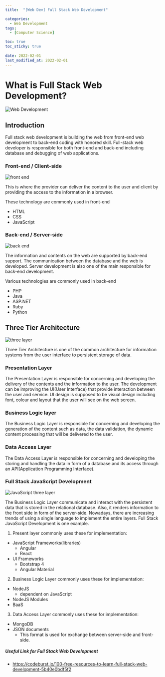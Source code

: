 ```yaml
---
title:  "[Web Dev] Full Stack Web Development"

categories:
  - Web Development
tags:
  - [Computer Science]

toc: true
toc_sticky: true
 
date: 2022-02-01
last_modified_at: 2022-02-01
---
```

# What is Full Stack Web Development?

![Web Development](https://user-images.githubusercontent.com/79438062/151754962-1c7de501-484d-49e6-a064-c6cbb85517f4.jpg)

## Introduction
Full stack web development is building the web from front-end web development to back-end coding with honored skill. Full-stack web developer is responsible for both front-end and back-end including database and debugging of web applications.

### Front-end / Client-side

![front end](https://user-images.githubusercontent.com/79438062/152002788-31794b51-2118-4429-b986-64a384ee17c0.jpg)


This is where the provider can deliver the content to the user and client by providing the access to the information in a browser.

These technology are commonly used in front-end
- HTML
- CSS
- JavaScript

### Back-end / Server-side

![back end](https://user-images.githubusercontent.com/79438062/152010954-c65a233b-27a7-4976-8fb4-5deb13dfe4cd.jpg)


The information and contents on the web are supported by back-end support. The communication between the database and the web is developed. Server development is also one of the main responsible for back-end development.

Various technologies are commonly used in back-end
- PHP
- Java
- ASP.NET
- Ruby
- Python

## Three Tier Architecture

![three layer](https://user-images.githubusercontent.com/79438062/152032009-14abe142-6c5c-407c-b28d-c741cad6c4f2.jpg)

Three Tier Architecture is one of the common architecture for information systems from the user interface to persistent storage of data.

### Presentation Layer

The Presentation Layer is responsible for concerning and developing the delivery of the contents and the information to the user. The development can be improving the UI(User Interface) that provide interaction between the user and service. UI design is supposed to be visual design including font, colour and layout that the user will see on the web screen.

### Business Logic layer

The Business Logic Layer is responsible for concerning and developing the generation of the content such as data, the data validation, the dynamic content processing that will be delivered to the user.

### Data Access Layer

The Data Access Layer is responsible for concerning and developing the storing and handling the data in form of a database and its access through an API(Application Programming Interface).

### Full Stack JavaScript Development

![JavaScript three layer](https://user-images.githubusercontent.com/79438062/152041918-fd678d86-3098-4034-8403-e24488155e44.jpg)

The Business Logic Layer communicate and interact with the persistent data that is stored in the relational database. Also, it renders information to the front side in form of the server-side. Nowadays, there are increasing trends of using a single language to implement the entire layers. Full Stack JavaScript Development is one example.

1. Present layer commonly uses these for implementation:
  - JavaScript Frameworks(libraries)
      * Angular
      * React
  - UI Frameworks
      * Bootstrap 4
      * Angular Material

2. Business Logic Layer commonly uses these for implementation:
  - NodeJS
      * dependent on JavaScript
  - NodeJS Modules
  - BaaS

3. Data Access Layer commonly uses these for implementation:
  - MongoDB
  - JSON documents
      * This format is used for exchange between server-side and front-side.

##### Useful Link for Full Stack Web Development
- https://codeburst.io/100-free-resources-to-learn-full-stack-web-development-5b40e0bdf5f2

